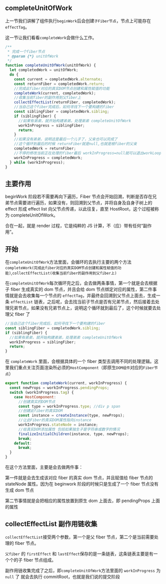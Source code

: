 ## completeUnitOfWork

上一节我们讲解了组件执行`beginWork`后会创建`子Fiber节点`，节点上可能存在`effectTag`。

这一节让我们看看`completeWork`会做什么工作。

```js
/**
 * 完成一个fiber节点
 * @param {*} unitOfWork
 */
function completeUnitOfWork(unitOfWork) {
  let completedWork = unitOfWork;
  do {
    const current = completedWork.alternate;
    const returnFiber = completedWork.return;
    //完成此fiber对应的真实DOM节点创建和属性赋值的功能
    completeWork(current, completedWork);
    //收集当前fiber的副作用到父fiber上
    collectEffectList(returnFiber, completedWork);
    //当自己这个fiber完成后，如何寻找下一个要构建的fiber
    const siblingFiber = completedWork.sibling;
    if (siblingFiber) {
      //如果有弟弟，就开始构建弟弟，处理弟弟 completeUnitOfWork
      workInProgress = siblingFiber;
      return;
    }
    //如果没有弟弟，说明这是最后一个儿子了，父亲也可以完成了
    //这个循环到最后的时候 returnFiber就是null,也就是根fiber的父亲
    completedWork = returnFiber;
    //不停的修改当前正在处理的fiber最后 workInProgress=null就可以退出workLoop了
    workInProgress = completedWork;
  } while (workInProgress);
}
```

## 主要作用

beginWork 阶段若不需要再向下遍历，Fiber 节点会开始回溯，判断是否存在兄弟节点需要进行遍历，如果没有，则回溯到父节点，并将自身及自身子树上的 effect 形成 effect list 向父节点传递，以此往复，直至 HostRoot，这个过程被称为 completeUnitOfWork。

合在一起，就是 render 过程，它是纯粹的 JS 计算，不（应）带有任何“副作用”。

## 开始

在`completeUnitOfWork`方法里面，会循环的去执行主要的两个方法 `completeWork(完成此fiber对应的真实DOM节点创建和属性赋值的功能)`,`collectEffectList(收集当前fiber的副作用到父fiber上)`

在`completeUnitOfWork`每次循环完之后，会去做两条事情，第一个就是会去根据子 fiber 生成真实的 dom 节点，并且会给 dom 节点绑定对应的属性，第二件事情就是会去收集每一个节点的 `effectTag`，并最终会回溯到父节点上面去，生成一条 `effectList` 链表，之后呢，会去找当前子节点是否有兄弟节点，然后接着去处理兄弟节点，如果没有兄弟节点上，说明这个循环就到最后了，这个时候就要去处理父 fiber 了

```js
//当自己这个fiber完成后，如何寻找下一个要构建的fiber
const siblingFiber = completedWork.sibling;
if (siblingFiber) {
  //如果有弟弟，就开始构建弟弟，处理弟弟 completeUnitOfWork
  workInProgress = siblingFiber;
  return;
}
```

在 `completeWork` 里面，会根据具体的一个 fiber 类型去调用不同的处理逻辑。这里我们重点关注页面渲染所必须的`HostComponent`（即原生`DOM组件`对应的`Fiber节点`）

```js
export function completeWork(current, workInProgress) {
  const newProps = workInProgress.pendingProps;
  switch (workInProgress.tag) {
    case HostComponent:
      //创建真实的DOM节点
      const type = workInProgress.type; //div p span
      //创建此fiber的真实DOM
      const instance = createInstance(type, newProps);
      //让此Fiber的真实DOM属性指向instance
      workInProgress.stateNode = instance;
      //给真实DOM添加属性 包括如果独生子是字符串或数字的情况
      finalizeInitialChildren(instance, type, newProps);
      break;
    default:
      break;
  }
}
```

在这个方法里面，主要是会去做两件事：

第一件就是会去生成该对应 fiber 的真实 dom 节点，并且赋值给 fiber 节点的 stateNode 属性。因为在 beginwork 阶段的时候只是生成了一个 fiber 节点没有生成 dom 节点

第二节事情就是会把相应的属性放置到原生 dom 上面去，即 pendingProps 上面的属性

## collectEffectList 副作用链收集

`collectEffectList`接受两个参数，第一个是父 fiber 节点，第二个是当前需要处理的 fiber 节点。

`父fiber` 的 `firstEffect` 和 `lastEffect`保存的是一条链表，这条链表主要是有一个个的子 fiber 节点组成。

副作用链收集完成了之后，即`completeUnitOfWork`方法里面的 `workInProgress` 为 `null` 了 就会去执行 commitRoot，也就是我们说的提交阶段
